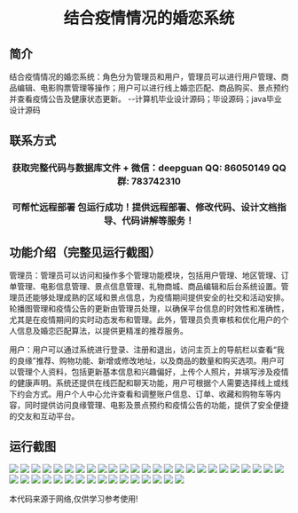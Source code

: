 <p><h1 align="center">结合疫情情况的婚恋系统</h1></p>

## 简介
结合疫情情况的婚恋系统：角色分为管理员和用户，管理员可以进行用户管理、商品编辑、电影购票管理等操作；用户可以进行线上婚恋匹配、商品购买、景点预约并查看疫情公告及健康状态更新。    --计算机毕业设计源码；毕设源码；java毕业设计源码


## 联系方式
<p><h3 align="center">获取完整代码与数据库文件 + 微信：deepguan QQ: 86050149 QQ群: 783742310</h3></p>
<p><h3 align="center">可帮忙远程部署 包运行成功！提供远程部署、修改代码、设计文档指导、代码讲解等服务！</h3></p>

## 功能介绍（完整见运行截图）
管理员：管理员可以访问和操作多个管理功能模块，包括用户管理、地区管理、订单管理、电影信息管理、景点信息管理、礼物商城、商品编辑和后台系统设置。管理员还能够处理成熟的区域和景点信息，为疫情期间提供安全的社交和活动安排。轮播图管理和疫情公告的更新由管理员处理，以确保平台信息的时效性和准确性，尤其是在疫情期间的实时动态发布和管理。此外，管理员负责审核和优化用户的个人信息及婚恋匹配算法，以提供更精准的推荐服务。

用户：用户可以通过系统进行登录、注册和退出，访问主页上的导航栏以查看“我的良缘”推荐、购物功能、新增或修改地址，以及商品的数量和购买选项。用户可以管理个人资料，包括更新基本信息和兴趣偏好，上传个人照片，并填写涉及疫情的健康声明。系统还提供在线匹配和聊天功能，用户可根据个人需要选择线上或线下约会方式。用户个人中心允许查看和调整账户信息、订单、收藏和购物车等内容，同时提供访问良缘管理、电影及景点预约和疫情公告的功能，提供了安全便捷的交友和互动平台。


## 运行截图
![](img/001.jpg)
![](img/002.jpg)
![](img/003.jpg)
![](img/004.jpg)
![](img/005.jpg)
![](img/006.jpg)
![](img/007.jpg)
![](img/008.jpg)
![](img/009.jpg)
![](img/010.jpg)
![](img/011.jpg)
![](img/012.jpg)
![](img/013.jpg)
![](img/014.jpg)
![](img/015.jpg)
![](img/016.jpg)
![](img/017.jpg)
![](img/018.jpg)
![](img/019.jpg)
![](img/020.jpg)
![](img/021.jpg)
![](img/022.jpg)
![](img/023.jpg)
![](img/024.jpg)
![](img/025.jpg)
![](img/026.jpg)
![](img/027.jpg)
![](img/028.jpg)
![](img/029.jpg)
![](img/030.jpg)
![](img/031.jpg)
![](img/032.jpg)
![](img/033.jpg)
![](img/034.jpg)
![](img/035.jpg)
![](img/036.jpg)
![](img/037.jpg)
![](img/038.jpg)
![](img/039.jpg)
![](img/040.jpg)
![](img/041.jpg)

<p>本代码来源于网络,仅供学习参考使用!</p>
